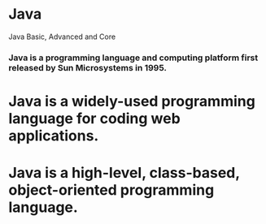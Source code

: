 # Java
Java Basic, Advanced and Core

### Java is a programming language and computing platform first released by Sun Microsystems in 1995.
# Java is a widely-used programming language for coding web applications. 
# Java is a high-level, class-based, object-oriented programming language.
